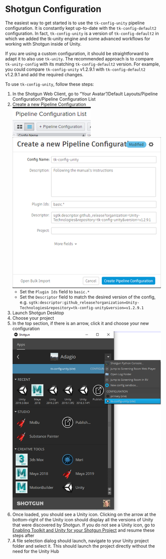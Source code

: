 # Shotgun Configuration
The easiest way to get started is to use the `tk-config-unity` pipeline 
configuration. It is constantly kept up-to-date with the `tk-config-default2` 
configuration. In fact, `tk-config-unity` is a version of `tk-config-default2` 
in which we added the tk-unity engine and some advanced workflows for working 
with Shotgun inside of Unity.

If you are using a custom configuration, it should be straightforward to adapt
it to also use `tk-unity`. The recommended approach is to compare 
`tk-unity-config` with its matching `tk-config-default2` version. For example, 
you could compare `tk-config-unity` v1.2.9.1 with `tk-config-default2` 
v1.2.9.1 and add the required changes.

To use `tk-config-unity`, follow these steps: 

1. In the Shotgun Web Client, go to “Your Avatar”/Default Layouts/Pipeline Configuration/Pipeline Configuration List
2. Create a new Pipeline Configuration 
    ![Add Pipeline Configuration](images/add_pipeline_config.png) 
    ![Create Pipeline Configuration](images/create_pipeline_config.png) 
    * Set the `Plugin Ids` field to `basic.*`
    * Set the `Descriptor` field to match the desired version of the config, 
    e.g. `sgtk:descriptor:github_release?organization=Unity-Technologies&repository=tk-config-unity&version=v1.2.9.1`
3. Launch Shotgun Desktop 
4. Choose your project 
5. In the top section, if there is an arrow, click it and choose your new configuration 
    ![Select Configuration](images/select_config.png) 
6. Once loaded, you should see a Unity icon. Clicking on the arrow at the 
bottom-right of the Unity icon should display all the versions of Unity that 
were discovered by Shotgun. If you do not see a Unity icon, go to 
[Enabling Toolkit and Unity for your Shotgun Project](enablingToolkit.md) and 
resume these steps after
7. A file selection dialog should launch, navigate to your Unity project folder 
  and select it. This should launch the project directly without the need for the Unity Hub
